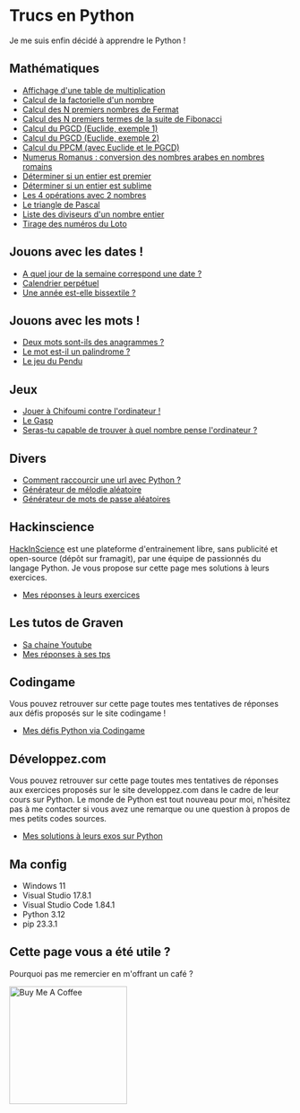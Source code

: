 # Trucs en Python

Je me suis enfin décidé à apprendre le Python !

## Mathématiques

* [Affichage d'une table de multiplication](https://github.com/AlexisAmand/python/blob/master/Maths/table.py)
* [Calcul de la factorielle d'un nombre](https://github.com/AlexisAmand/python/blob/master/Maths/factorielle.py)
* [Calcul des N premiers nombres de Fermat](https://github.com/AlexisAmand/python/blob/master/Maths/fermat.py)
* [Calcul des N premiers termes de la suite de Fibonacci](https://github.com/AlexisAmand/python/blob/master/Maths/fibonacci.py)
* [Calcul du PGCD (Euclide, exemple 1)](https://github.com/AlexisAmand/python/blob/master/Maths/euclide01.py)
* [Calcul du PGCD (Euclide, exemple 2)](https://github.com/AlexisAmand/python/blob/master/Maths/euclide02.py)
* [Calcul du PPCM (avec Euclide et le PGCD)](https://github.com/AlexisAmand/python/blob/master/Maths/ppcm.py)
* [Numerus Romanus : conversion des nombres arabes en nombres romains](https://github.com/AlexisAmand/python/blob/master/Maths/numerus-romanus.py)
* [Déterminer si un entier est premier](https://github.com/AlexisAmand/python/blob/master/Maths/premier.py)
* [Déterminer si un entier est sublime](https://github.com/AlexisAmand/python/blob/master/Maths/sublime.py)
* [Les 4 opérations avec 2 nombres](https://github.com/AlexisAmand/python/blob/master/Maths/4operations.py)
* [Le triangle de Pascal](https://github.com/AlexisAmand/python/blob/master/Maths/pascal.py)
* [Liste des diviseurs d'un nombre entier](https://github.com/AlexisAmand/python/blob/master/Maths/diviseurs.py)
* [Tirage des numéros du Loto](https://github.com/AlexisAmand/python/blob/master/Maths/loto.py)

## Jouons avec les dates !

* [A quel jour de la semaine correspond une date ?](https://github.com/AlexisAmand/python/blob/master/Dates/jour-semaine.py)
* [Calendrier perpétuel](https://github.com/AlexisAmand/python/blob/master/Dates/calendar.py)
* [Une année est-elle bissextile ?](https://github.com/AlexisAmand/python/blob/master/Dates/bissextile.py)

## Jouons avec les mots !

* [Deux mots sont-ils des anagrammes ?](https://github.com/AlexisAmand/python/blob/master/Mots/anagramme.py)
* [Le mot est-il un palindrome ?](https://github.com/AlexisAmand/python/blob/master/Mots/palindrome.py)
* [Le jeu du Pendu](https://github.com/AlexisAmand/python/blob/master/Mots/pendu.py)

## Jeux

* [Jouer à Chifoumi contre l'ordinateur !](https://github.com/AlexisAmand/python/blob/master/Games/chifoumi.py)
* [Le Gasp](https://github.com/AlexisAmand/python/blob/master/Games/Pygasp)
* [Seras-tu capable de trouver à quel nombre pense l'ordinateur ?](https://github.com/AlexisAmand/python/blob/master/Games/FindTheNumber.py)

## Divers

* [Comment raccourcir une url avec Python ?](https://github.com/AlexisAmand/python/blob/master/Divers/pyshort.py)
* [Générateur de mélodie aléatoire](https://github.com/AlexisAmand/python/blob/master/Divers/generator.py)
* [Générateur de mots de passe aléatoires](https://github.com/AlexisAmand/python/blob/master/Divers/password-generator.py)

## Hackinscience

[HackInScience](https://www.hackinscience.org/) est une plateforme d'entrainement libre, sans publicité et open-source (dépôt sur framagit), par une équipe de passionnés du langage Python. Je vous propose sur cette page mes solutions à leurs exercices.

* [Mes réponses à leurs exercices](https://github.com/AlexisAmand/python/tree/master/Hackinscience)

## Les tutos de Graven

* [Sa chaine Youtube](https://www.youtube.com/@Gravenilvectuto)
* [Mes réponses à ses tps](https://github.com/AlexisAmand/python/tree/master/TP%20Graven)

## Codingame

Vous pouvez retrouver sur cette page toutes mes tentatives de réponses aux défis proposés sur le site codingame !

* [Mes défis Python via Codingame](https://github.com/AlexisAmand/Mes-trucs-en-python/tree/master/Codingame)

## Développez.com

Vous pouvez retrouver sur cette page toutes mes tentatives de réponses aux exercices proposés sur le site developpez.com dans le cadre de leur cours sur Python. Le monde de Python est tout nouveau pour moi, n'hésitez pas à me contacter si vous avez une remarque ou une question à propos de mes petits codes sources.

* [Mes solutions à leurs exos sur Python](https://github.com/AlexisAmand/python/tree/master/DeveloppezCom)

##  Ma config

* Windows 11
* Visual Studio 17.8.1   
* Visual Studio Code 1.84.1
* Python 3.12
* pip 23.3.1

## Cette page vous a été utile ?
Pourquoi pas me remercier en m'offrant un café ?

<a href="https://www.buymeacoffee.com/alexisamand" target="_blank"><img src="https://cdn.buymeacoffee.com/buttons/v2/default-blue.png" alt="Buy Me A Coffee" width="210" ></a>





